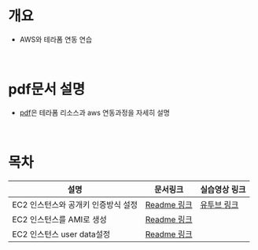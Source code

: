 # 개요
* AWS와 테라폼 연동 연습

<br>

# pdf문서 설명
* [pdf](./terraform-aws.pdf)은 테라폼 리소스과 aws 연동과정을 자세히 설명

<br>

# 목차

| 설명 | 문서링크 | 실습영상 링크 |
| ---- | ---- | ------------ |
| EC2 인스턴스와 공개키 인증방식 설정 | [Readme 링크](./9_ec2-userdata/Readme.md) | [유투브 링크](https://youtu.be/rHm6C2-77uA) |
| EC2 인스턴스를 AMI로 생성 | [Readme 링크](./11_create-ami/Readme.md) | |
| EC2 인스턴스 user data설정 | [Readme 링크](./12_ec2-user-data/Readme.md) | |